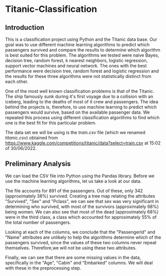 # Titanic-Classification

## Introduction

This is a classification project using Python and the Titanic data base. Our goal was to use different machine learning algorithms to predict which passengers survived and compare the results to determine which algorithm is best suited for this problem. The algorithms we tested were naive Bayes, decision tree, random forest, k nearest neighbors, logistic regression, support vector machines and neural network. The ones with the best performance were decision tree, random forest and logistic regression and the results for these three algorithms were not statistically distinct from each other.

One of the most well known classification problems is that of the Titanic. The ship famously sunk during it's first voyage due to a collision with an iceberg, leading to the deaths of most of it crew and passengers. The idea behind the projects is, therefore, to use machine learning to predict which passengers would survive, based on the available passenger data. We repeated this process using different classification algorithms to find which one is the best fit for this particular problem.

The data set we will be using is the *train.csv* file (which we renamed *titanic.csv*) obtained from https://www.kaggle.com/competitions/titanic/data?select=train.csv at 15:02 of 30/06/2022.

## Preliminary Analysis

We can load the CSV file into Python using the Pandas library. Before we use the machine learning algorithms, let us take a look at our data.

The file accounts for 891 of the passengers. Out of these, only 342 (approximately 38%) survived. Creating a tree map relating the attributes "Survived", "Sex" and "Pclass", we can see that sex was very significant in determining who survived, with most of the survivors (approximately 68%) being women. We can also see that most of the dead (approximately 68%) were in the third class, a class which accounted for approximately 55% of the total number of passengers.

Looking at each of the columns, we conclude that the "PassengerId" and "Name" attributes are unlikely to help the algorithms determine which of the passengers survived, since the values of these two columns never repeat themselves. Therefore,we will not be using these two attributes.

Finally, we can see that there are some missing values in the data, specifically in the "Age", "Cabin" and "Embarked" columns. We will deal with these in the preprocessing step.
